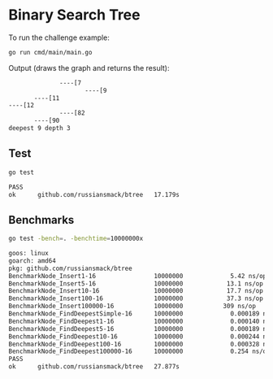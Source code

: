 # Binary Search Tree
To run the challenge example:
```bash
go run cmd/main/main.go
```
Output (draws the graph and returns the result):
```bash
              ----[7
                     ----[9
       ----[11
----[12
              ----[82
       ----[90
deepest 9 depth 3
```

## Test 
```bash
go test
```

```bash
PASS
ok  	github.com/russiansmack/btree	17.179s
```

## Benchmarks 
```bash
go test -bench=. -benchtime=10000000x
```

```bash
goos: linux
goarch: amd64
pkg: github.com/russiansmack/btree
BenchmarkNode_Insert1-16              	10000000	         5.42 ns/op
BenchmarkNode_Insert5-16              	10000000	        13.1 ns/op
BenchmarkNode_Insert10-16             	10000000	        17.7 ns/op
BenchmarkNode_Insert100-16            	10000000	        37.3 ns/op
BenchmarkNode_Insert100000-16         	10000000	       309 ns/op
BenchmarkNode_FindDeepestSimple-16    	10000000	         0.000189 ns/op
BenchmarkNode_FindDeepest1-16         	10000000	         0.000140 ns/op
BenchmarkNode_FindDeepest5-16         	10000000	         0.000189 ns/op
BenchmarkNode_FindDeepest10-16        	10000000	         0.000244 ns/op
BenchmarkNode_FindDeepest100-16       	10000000	         0.000328 ns/op
BenchmarkNode_FindDeepest100000-16    	10000000	         0.254 ns/op
PASS
ok  	github.com/russiansmack/btree	27.877s
```
